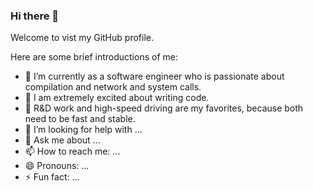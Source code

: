 ### Hi there 👋

<!-- **devopscool/devopscool** is a ✨ _special_ ✨ repository because its `README.md` (this file) appears on your GitHub profile.-->
Welcome to vist my GitHub profile. 

Here are some brief introductions of me:

- 🔭 I’m currently as a software engineer who is passionate about compilation and network and system calls.
- 🌱 I am extremely excited about writing code.
- 👯 R&D work and high-speed driving are my favorites, because both need to be fast and stable.
- 🤔 I’m looking for help with ...
- 💬 Ask me about ...
- 📫 How to reach me: ...
- 😄 Pronouns: ...
- ⚡ Fun fact: ...

